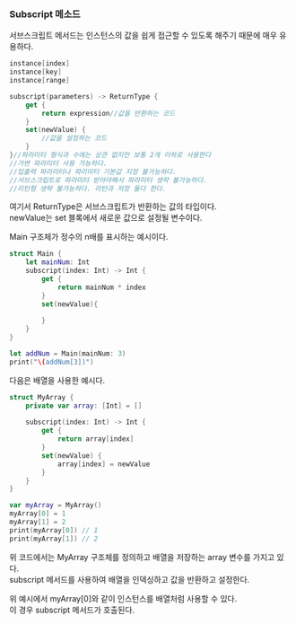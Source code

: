 ### Subscript 메소드

서브스크립트 메서드는 인스턴스의 값을 쉽게 접근할 수 있도록 해주기 때문에 매우 유용하다.

```swift
instance[index]
instance[key]
instance[range]

subscript(parameters) -> ReturnType {
    get {
        return expression//값을 반환하는 코드
    }
    set(newValue) {
        //값을 설정하는 코드
    }
}//파라미터 형식과 수에는 상관 없지만 보통 2개 이하로 사용한다
//가변 파라미터 사용 가능하다.
//입출력 파라미터나 파리미터 기본값 지정 불가능하다.
//서브스크립트로 파라미터 받아야해서 파라미터 생략 불가능하다.
//리턴형 생략 불가능하다. 리턴과 저장 둘다 한다.
```
여기서 ReturnType은 서브스크립트가 반환하는 값의 타입이다.<br>
newValue는 set 블록에서 새로운 값으로 설정될 변수이다.<br>

Main 구조체가 정수의 n배를 표시하는 예시이다.
```swift
struct Main {
    let mainNum: Int
    subscript(index: Int) -> Int {
        get {
            return mainNum * index
        }
        set(newValue){
            
        }
    }
}

let addNum = Main(mainNum: 3)
print("\(addNum[3])")

```
다음은 배열을 사용한 예시다.

```swift
struct MyArray {
    private var array: [Int] = []
    
    subscript(index: Int) -> Int {
        get {
            return array[index]
        }
        set(newValue) {
            array[index] = newValue
        }
    }
}

var myArray = MyArray()
myArray[0] = 1
myArray[1] = 2
print(myArray[0]) // 1
print(myArray[1]) // 2
```
위 코드에서는 MyArray 구조체를 정의하고 배열을 저장하는 array 변수를 가지고 있다.<br>
subscript 메서드를 사용하여 배열을 인덱싱하고 값을 반환하고 설정한다.<br>

위 예시에서 myArray[0]와 같이 인스턴스를 배열처럼 사용할 수 있다.<br>
이 경우 subscript 메서드가 호출된다.

